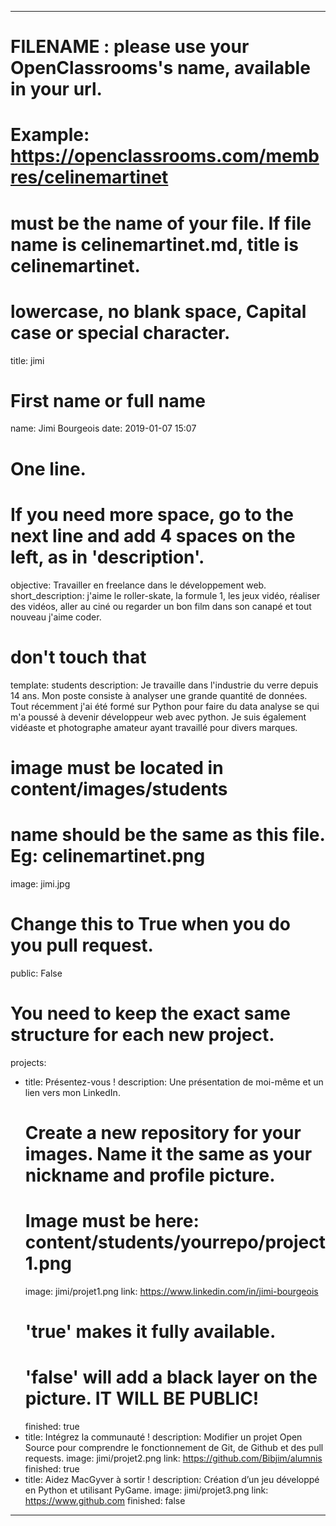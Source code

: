 ---

# FILENAME : please use your OpenClassrooms's name, available in your url.
# Example: https://openclassrooms.com/membres/celinemartinet
# must be the name of your file. If file name is celinemartinet.md, title is celinemartinet.
# lowercase, no blank space, Capital case or special character.
title: jimi

# First name or full name
name: Jimi Bourgeois
date: 2019-01-07 15:07

# One line.
# If you need more space, go to the next line and add 4 spaces on the left, as in 'description'.
objective: Travailler en freelance dans le développement web.
short_description: j'aime le roller-skate, la formule 1, les jeux vidéo, réaliser des vidéos, aller au ciné ou regarder un bon film dans son canapé et tout nouveau j'aime coder.

# don't touch that
template: students
description:
    Je travaille dans l'industrie du verre depuis 14 ans. Mon poste consiste à analyser une grande quantité de données. Tout récemment j'ai été formé sur Python pour faire du data analyse se qui m'a poussé à devenir développeur web avec python. Je suis également vidéaste et photographe amateur ayant travaillé pour divers marques.

# image must be located in content/images/students
# name should be the same as this file. Eg: celinemartinet.png
image: jimi.jpg

# Change this to True when you do you pull request.
public: False

# You need to keep the exact same structure for each new project.
projects:
  - title: Présentez-vous !
    description: Une présentation de moi-même et un lien vers mon LinkedIn.
    # Create a new repository for your images. Name it the same as your nickname and profile picture.
    # Image must be here: content/students/yourrepo/project1.png
    image: jimi/projet1.png
    link: https://www.linkedin.com/in/jimi-bourgeois
    # 'true' makes it fully available.
    # 'false' will add a black layer on the picture. IT WILL BE PUBLIC!
    finished: true
  - title: Intégrez la communauté !
    description: Modifier un projet Open Source pour comprendre le fonctionnement de Git, de Github et des pull requests. 
    image: jimi/projet2.png
    link: https://github.com/Bibjim/alumnis
    finished: true
  - title: Aidez MacGyver à sortir !
    description: Création d’un jeu développé en Python et utilisant PyGame.
    image: jimi/projet3.png
    link: https://www.github.com
    finished: false
---